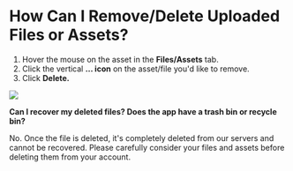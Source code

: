 # How Can I Remove/Delete Uploaded Files or Assets?

1. Hover the mouse on the asset in the **Files/Assets** tab.
2. Click the vertical **... icon** on the asset/file you'd like to remove.
3. Click **Delete.**

![](https://support.optisigns.com/hc/article_attachments/16343811788819)

**Can I recover my deleted files? Does the app have a trash bin or recycle bin?**

No. Once the file is deleted, it's completely deleted from our servers and cannot be recovered. Please carefully consider your files and assets before deleting them from your account.